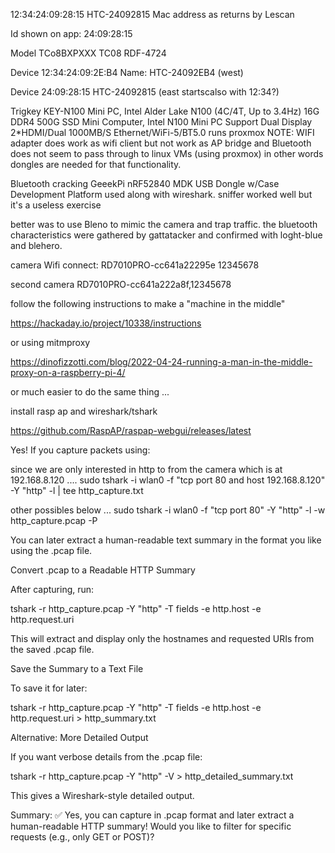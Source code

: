 
12:34:24:09:28:15 HTC-24092815 Mac address as returns by Lescan

Id shown on app:  24:09:28:15


Model TCo8BXPXXX
TC08
RDF-4724

Device 12:34:24:09:2E:B4 Name: HTC-24092EB4 (west)

Device         24:09:28:15        HTC-24092815 (east startscalso with 12:34?)


Trigkey KEY-N100 Mini PC, Intel Alder Lake N100 (4C/4T, Up to 3.4Hz) 16G DDR4 500G SSD Mini Computer, Intel N100 Mini PC Support Dual Display 2*HDMI/Dual 1000MB/S Ethernet/WiFi-5/BT5.0
runs proxmox NOTE: WIFI adapter does work as wifi client but  not work as AP bridge and Bluetooth does not seem to pass through to linux VMs (using proxmox) in other words dongles are needed for that functionality.

Bluetooth cracking
GeeekPi nRF52840 MDK USB Dongle w/Case Development Platform used along with wireshark. sniffer worked well but it's a useless exercise

better was to use Bleno to mimic the camera and trap traffic.  the bluetooth characteristics were gathered by gattatacker and confirmed with loght-blue and blehero.


camera Wifi connect:
RD7010PRO-cc641a22295e
12345678

second camera
RD7010PRO-cc641a222a8f,12345678


follow the following instructions to make a "machine in the middle"

https://hackaday.io/project/10338/instructions

or using mitmproxy

https://dinofizzotti.com/blog/2022-04-24-running-a-man-in-the-middle-proxy-on-a-raspberry-pi-4/

or much easier to do the same thing ...

install rasp ap and wireshark/tshark

https://github.com/RaspAP/raspap-webgui/releases/latest

Yes! If you capture packets using:

since we are only interested in http to from the camera which is at 192.168.8.120 ....
sudo tshark -i wlan0 -f "tcp port 80 and host 192.168.8.120" -Y "http" -l | tee http_capture.txt


other possibles below ...
sudo tshark -i wlan0 -f "tcp port 80" -Y "http" -l -w http_capture.pcap -P

You can later extract a human-readable text summary in the format you like using the .pcap file.

Convert .pcap to a Readable HTTP Summary

After capturing, run:

tshark -r http_capture.pcap -Y "http" -T fields -e http.host -e http.request.uri

This will extract and display only the hostnames and requested URIs from the saved .pcap file.

Save the Summary to a Text File

To save it for later:

tshark -r http_capture.pcap -Y "http" -T fields -e http.host -e http.request.uri > http_summary.txt

Alternative: More Detailed Output

If you want verbose details from the .pcap file:

tshark -r http_capture.pcap -Y "http" -V > http_detailed_summary.txt

This gives a Wireshark-style detailed output.

Summary:
✅ Yes, you can capture in .pcap format and later extract a human-readable HTTP summary!
Would you like to filter for specific requests (e.g., only GET or POST)?
